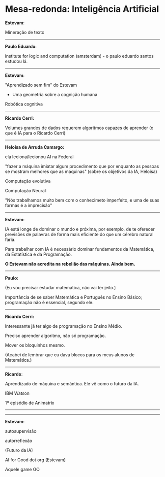 # Mesa-redonda: Inteligência Artificial

**Estevam:**

Mineração de texto

------

**Paulo Eduardo**:

institute for logic and computation (amsterdam) - o paulo eduardo santos estudou lá.

------

**Estevam:**

"Aprendizado sem fim" do Estevam

- Uma geometria sobre a cognição humana

Robótica cognitiva

------

**Ricardo Cerri:**

Volumes grandes de dados requerem algoritmos capazes de aprender (o que é IA para o Ricardo Cerri)

------

**Heloisa de Arruda Camargo:**

ela leciona/lecionou AI na Federal

"fazer a máquina imiatar algum procedimento que por enquanto as pessoas se mostram melhores que as máquinas" (sobre os objetivos da IA, Heloisa)

Computação evolutiva

Computação Neural

"Nós trabalhamos muito bem com o conhecimeto imperfeito, e uma de suas formas é a imprecisão"

------

**Estevam:**

IA está longe de dominar o mundo e próxima, por exemplo, de te oferecer previsões de palavras de forma mais eficiente do que um cérebro natural faria.

Para trabalhar com IA é necessário dominar fundamentos da Matemática, da Estatística e da Programação.

**O Estevam não acredita na rebelião das máquinas. Ainda bem.**

------

**Paulo:**

(Eu vou precisar estudar matemática, não vai ter jeito.)

Importância de se saber Matemática e Português no Ensino Básico; programação não é essencial, segundo ele.

------

**Ricardo Cerri:**

Interessante já ter algo de programação no Ensino Médio.

Preciso aprender algoritmo, não só programação.

Mover os bloquinhos mesmo.

(Acabei de lembrar que eu dava blocos para os meus alunos de Matemática.)

------

**Ricardo:**

Aprendizado de máquina e semântica. Ele vê como o futuro da IA.

IBM Watson

1º episódio de Animatrix

------

------

**Estevam:**

autosupervisão

autorreflexão

(Futuro da IA)

AI for Good dot org (Estevam)

Aquele game GO

